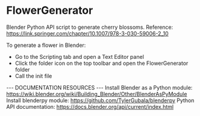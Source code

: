 
# FlowerGenerator
Blender Python API script to generate cherry blossoms.
Reference: https://link.springer.com/chapter/10.1007/978-3-030-59006-2_10

To generate a flower in Blender:
- Go to the Scripting tab and open a Text Editor panel
- Click the folder icon on the top toolbar and open the FlowerGenerator folder
- Call the init file 

--- DOCUMENTATION RESOURCES ---
Install Blender as a Python module: https://wiki.blender.org/wiki/Building_Blender/Other/BlenderAsPyModule
Install blenderpy module: https://github.com/TylerGubala/blenderpy 
Python API documentation: https://docs.blender.org/api/current/index.html   